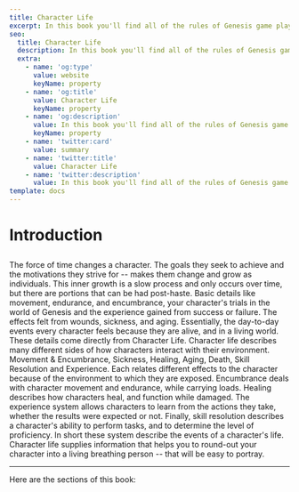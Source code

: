 ```yaml
---
title: Character Life
excerpt: In this book you'll find all of the rules of Genesis game play and examples of how to use them.
seo:
  title: Character Life
  description: In this book you'll find all of the rules of Genesis game play and examples of how to use them.
  extra:
    - name: 'og:type'
      value: website
      keyName: property
    - name: 'og:title'
      value: Character Life
      keyName: property
    - name: 'og:description'
      value: In this book you'll find all of the rules of Genesis game play and examples of how to use them.
      keyName: property
    - name: 'twitter:card'
      value: summary
    - name: 'twitter:title'
      value: Character Life
    - name: 'twitter:description'
      value: In this book you'll find all of the rules of Genesis game play and examples of how to use them.
template: docs
---
```


# Introduction</p>
The force of time changes a character. The goals they seek to achieve and the motivations they strive for -- makes them change and grow as individuals. This inner growth is a slow process and only occurs over time, but there are portions that can be had post-haste. Basic details like movement, endurance, and encumbrance, your character's trials in the world of Genesis and the experience gained from success or failure. The effects felt from wounds, sickness, and aging. Essentially, the day-to-day events every character feels because they are alive, and in a living world. These details come directly from Character Life. Character life describes many different sides of how characters interact with their environment. Movement & Encumbrance, Sickness, Healing, Aging, Death, Skill Resolution and Experience. Each relates different effects to the character because of the environment to which they are exposed. Encumbrance deals with character movement and endurance, while carrying loads. Healing describes how characters heal, and function while damaged. The experience system allows characters to learn from the actions they take, whether the results were expected or not. Finally, skill resolution describes a character's ability to perform tasks, and to determine the level of proficiency. In short these system describe the events of a character's life. Character life supplies information that helps you to round-out your character into a living breathing person -- that will be easy to portray.

***

Here are the sections of this book:
